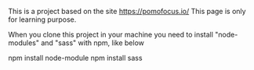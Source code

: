 This is a project based on the site https://pomofocus.io/
This page is only for learning purpose.

When you clone this project in your machine you need to install "node-modules" and "sass" with npm, like below

npm install node-module
npm install sass